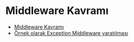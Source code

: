 # Middleware Kavramı

- [Middleware Kavramı](../1-middleware-nedir/)
- [Örnek olarak Exception Middleware yaratılması](../2-projeye-mw-eklenmesi/)
